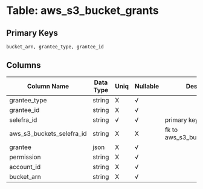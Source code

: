 # Table: aws_s3_bucket_grants

## Primary Keys 

```
bucket_arn, grantee_type, grantee_id
```


## Columns 

|  Column Name   |  Data Type  | Uniq | Nullable | Description | 
|  ----  | ----  | ----  | ----  | ---- | 
| grantee_type | string | X | √ |  | 
| grantee_id | string | X | √ |  | 
| selefra_id | string | √ | √ | primary keys value md5 | 
| aws_s3_buckets_selefra_id | string | X | X | fk to aws_s3_buckets.selefra_id | 
| grantee | json | X | √ |  | 
| permission | string | X | √ |  | 
| account_id | string | X | √ |  | 
| bucket_arn | string | X | √ |  | 


